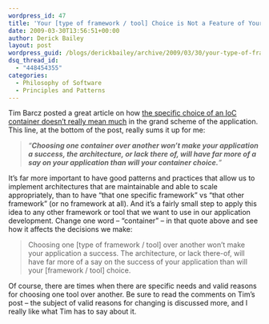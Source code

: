 ```yaml
---
wordpress_id: 47
title: 'Your [type of framework / tool] Choice is Not a Feature of Your Application'
date: 2009-03-30T13:56:51+00:00
author: Derick Bailey
layout: post
wordpress_guid: /blogs/derickbailey/archive/2009/03/30/your-type-of-framework-tool-choice-is-not-a-feature-of-your-application.aspx
dsq_thread_id:
  - "448454355"
categories:
  - Philosophy of Software
  - Principles and Patterns
---
```

Tim Barcz posted a great article on how <a href="http://devlicio.us/blogs/tim_barcz/archive/2009/03/29/your-ioc-container-choice-is-not-a-feature-of-your-application.aspx" target="_blank">the specific choice of an IoC container doesn’t really mean much</a> in the grand scheme of the application. This line, at the bottom of the post, really sums it up for me:

> _“**Choosing one container over another won&#8217;t make your application a success, the architecture, or lack there of, will have far more of a say on your application than will your container choice.**”_

It’s far more important to have good patterns and practices that allow us to implement architectures that are maintainable and able to scale appropriately, than to have “that one specific framework” vs “that other framework” (or no framework at all). And it’s a fairly small step to apply this idea to any other framework or tool that we want to use in our application development. Change one word – “container” – in that quote above and see how it affects the decisions we make:

> Choosing one [type of framework / tool] over another won&#8217;t make your application a success. The architecture, or lack there-of, will have far more of a say on the success of your application than will your [framework / tool] choice.

Of course, there are times when there are specific needs and valid reasons for choosing one tool over another. Be sure to read the comments on Tim’s post – the subject of valid reasons for changing is discussed more, and I really like what Tim has to say about it.